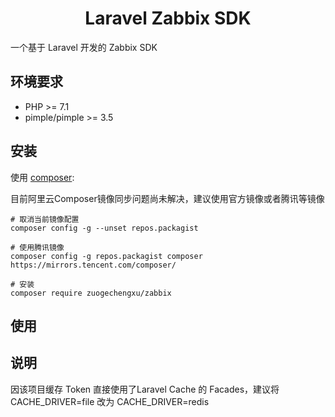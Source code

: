 <h1 align="center">Laravel Zabbix SDK</h1>

一个基于 Laravel 开发的 Zabbix SDK

## 环境要求
- PHP >= 7.1
- pimple/pimple >= 3.5

## 安装
使用 [composer](http://getcomposer.org/):

目前阿里云Composer镜像同步问题尚未解决，建议使用官方镜像或者腾讯等镜像

```shell
# 取消当前镜像配置
composer config -g --unset repos.packagist

# 使用腾讯镜像
composer config -g repos.packagist composer https://mirrors.tencent.com/composer/

# 安装
composer require zuogechengxu/zabbix
```

## 使用


## 说明

因该项目缓存 Token 直接使用了Laravel Cache 的 Facades，建议将 CACHE_DRIVER=file 改为 CACHE_DRIVER=redis
